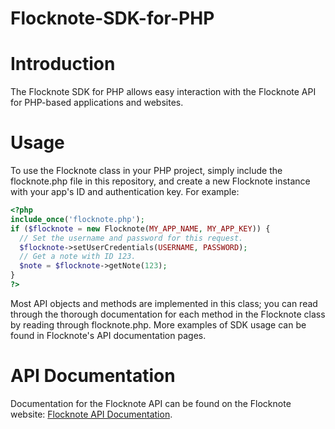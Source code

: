 # Flocknote-SDK-for-PHP

# Introduction

The Flocknote SDK for PHP allows easy interaction with the Flocknote API for PHP-based applications and websites.

# Usage

To use the Flocknote class in your PHP project, simply include the flocknote.php file in this repository, and create a new Flocknote instance with your app's ID and authentication key. For example:

```php
<?php
include_once('flocknote.php');
if ($flocknote = new Flocknote(MY_APP_NAME, MY_APP_KEY)) {
  // Set the username and password for this request.
  $flocknote->setUserCredentials(USERNAME, PASSWORD);
  // Get a note with ID 123.
  $note = $flocknote->getNote(123);
}
?>
```

Most API objects and methods are implemented in this class; you can read through the thorough documentation for each method in the Flocknote class by reading through flocknote.php. More examples of SDK usage can be found in Flocknote's API documentation pages.

# API Documentation

Documentation for the Flocknote API can be found on the Flocknote website: [Flocknote API Documentation](http://www.flocknote.com/help/api).
